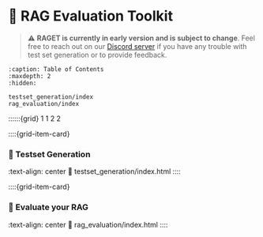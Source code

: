 # 🧰 RAG Evaluation Toolkit

> ⚠️ **RAGET is currently in early version and is subject to change**. Feel free to reach out on our [Discord server](https://discord.gg/fkv7CAr3FE) if you have any trouble with test set generation or to provide feedback.

```{toctree}
:caption: Table of Contents
:maxdepth: 2
:hidden:

testset_generation/index
rag_evaluation/index
```

::::::{grid} 1 1 2 2


::::{grid-item-card} <br/><h3>🎯 Testset Generation</h3>
:text-align: center
:link: testset_generation/index.html
::::

::::{grid-item-card} <br/><h3>🥇  Evaluate your RAG</h3>
:text-align: center
:link: rag_evaluation/index.html
::::
